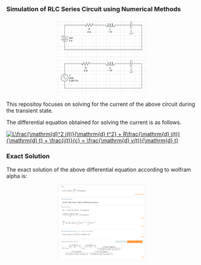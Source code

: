 ### Simulation of RLC Series Circuit using Numerical Methods
<p align='center'>
<img src='circuit.png' height=200>
</p>
This repositoy focuses on solving for the current of the above circuit during the transient state.

The differential equation obtained for solving the current is as follows.

<a href="https://www.codecogs.com/eqnedit.php?latex=L\frac{\mathrm{d}^2&space;i(t)}{\mathrm{d}&space;t^2}&space;&plus;&space;R\frac{\mathrm{d}&space;i(t)}{\mathrm{d}&space;t}&space;&plus;&space;\frac{i(t)}{c}&space;=&space;\frac{\mathrm{d}&space;v(t)}{\mathrm{d}&space;t}" target="_blank"><img src="https://latex.codecogs.com/gif.latex?L\frac{\mathrm{d}^2&space;i(t)}{\mathrm{d}&space;t^2}&space;&plus;&space;R\frac{\mathrm{d}&space;i(t)}{\mathrm{d}&space;t}&space;&plus;&space;\frac{i(t)}{c}&space;=&space;\frac{\mathrm{d}&space;v(t)}{\mathrm{d}&space;t}" title="L\frac{\mathrm{d}^2 i(t)}{\mathrm{d} t^2} + R\frac{\mathrm{d} i(t)}{\mathrm{d} t} + \frac{i(t)}{c} = \frac{\mathrm{d} v(t)}{\mathrm{d} t}" /></a>

### Exact Solution
The exact solution of the above differential equation according to wolfram alpha is:
<p align='center'>
<img src='Exact Solution.png' height=200>
</p>
